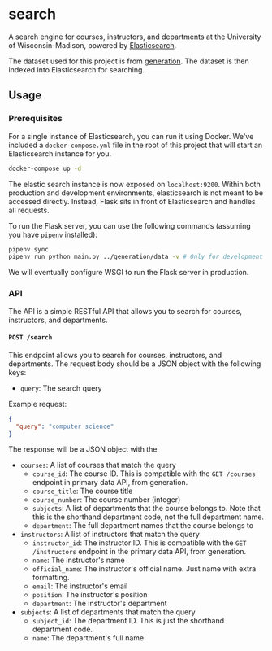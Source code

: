 # search

A search engine for courses, instructors, and departments at the University of Wisconsin-Madison, powered by [Elasticsearch](https://www.elastic.co/).

The dataset used for this project is from [generation](../generation). The dataset is then indexed into Elasticsearch for searching.

## Usage

### Prerequisites

For a single instance of Elasticsearch, you can run it using Docker. We've included a `docker-compose.yml` file in the root of this project that will start an Elasticsearch instance for you.

```bash
docker-compose up -d
```

The elastic search instance is now exposed on `localhost:9200`. Within both production and development environments, elasticsearch is not meant to be accessed directly. Instead, Flask sits in front of Elasticsearch and handles all requests.

To run the Flask server, you can use the following commands (assuming you have `pipenv` installed):

```bash
pipenv sync
pipenv run python main.py ../generation/data -v # Only for development
```

We will eventually configure WSGI to run the Flask server in production.

### API

The API is a simple RESTful API that allows you to search for courses, instructors, and departments.

#### `POST /search`

This endpoint allows you to search for courses, instructors, and departments. The request body should be a JSON object with the following keys:

- `query`: The search query

Example request:

```json
{
  "query": "computer science"
}
```

The response will be a JSON object with the

- `courses`: A list of courses that match the query
    - `course_id`: The course ID. This is compatible with the `GET /courses` endpoint in primary data API, from generation.
    - `course_title`: The course title
    - `course_number`: The course number (integer)
    - `subjects`: A list of departments that the course belongs to. Note that this is the shorthand department code, not the full department name.
    - `department`: The full department names that the course belongs to
- `instructors`: A list of instructors that match the query
    - `instructor_id`: The instructor ID. This is compatible with the `GET /instructors` endpoint in the primary data API, from generation.
    - `name`: The instructor's name
    - `official_name`: The instructor's official name. Just name with extra formatting.
    - `email`: The instructor's email
    - `position`: The instructor's position
    - `department`: The instructor's department
- `subjects`: A list of departments that match the query
    - `subject_id`: The department ID. This is just the shorthand department code.
    - `name`: The department's full name
